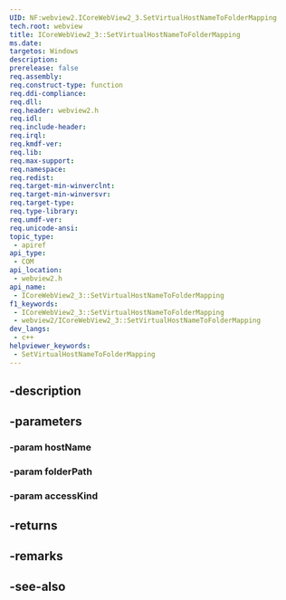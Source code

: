 ```yaml
---
UID: NF:webview2.ICoreWebView2_3.SetVirtualHostNameToFolderMapping
tech.root: webview
title: ICoreWebView2_3::SetVirtualHostNameToFolderMapping
ms.date: 
targetos: Windows
description: 
prerelease: false
req.assembly: 
req.construct-type: function
req.ddi-compliance: 
req.dll: 
req.header: webview2.h
req.idl: 
req.include-header: 
req.irql: 
req.kmdf-ver: 
req.lib: 
req.max-support: 
req.namespace: 
req.redist: 
req.target-min-winverclnt: 
req.target-min-winversvr: 
req.target-type: 
req.type-library: 
req.umdf-ver: 
req.unicode-ansi: 
topic_type:
 - apiref
api_type:
 - COM
api_location:
 - webview2.h
api_name:
 - ICoreWebView2_3::SetVirtualHostNameToFolderMapping
f1_keywords:
 - ICoreWebView2_3::SetVirtualHostNameToFolderMapping
 - webview2/ICoreWebView2_3::SetVirtualHostNameToFolderMapping
dev_langs:
 - c++
helpviewer_keywords:
 - SetVirtualHostNameToFolderMapping
---
```


## -description

## -parameters

### -param hostName

### -param folderPath

### -param accessKind

## -returns

## -remarks

## -see-also

